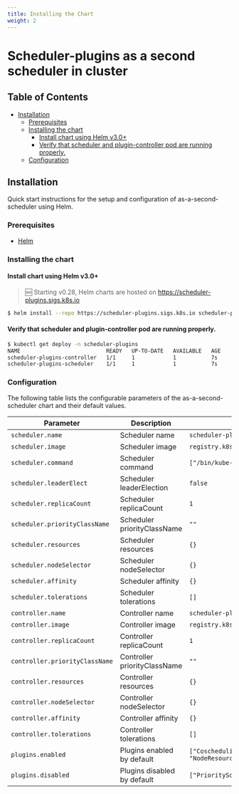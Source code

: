 ```yaml
---
title: Installing the Chart
weight: 2
---
```


# Scheduler-plugins as a second scheduler in cluster

## Table of Contents

<!-- toc -->
- [Installation](#installation)
  - [Prerequisites](#prerequisites)
  - [Installing the chart](#installing-the-chart)
    - [Install chart using Helm v3.0+](#install-chart-using-helm-v30)
    - [Verify that scheduler and plugin-controller pod are running properly.](#verify-that-scheduler-and-plugin-controller-pod-are-running-properly)
  - [Configuration](#configuration)
<!-- /toc -->

## Installation

Quick start instructions for the setup and configuration of as-a-second-scheduler using Helm.

### Prerequisites

- [Helm](https://helm.sh/docs/intro/quickstart/#install-helm)

### Installing the chart

#### Install chart using Helm v3.0+

> 🆕 Starting v0.28, Helm charts are hosted on https://scheduler-plugins.sigs.k8s.io

```bash
$ helm install --repo https://scheduler-plugins.sigs.k8s.io scheduler-plugins scheduler-plugins
```

#### Verify that scheduler and plugin-controller pod are running properly.

```bash
$ kubectl get deploy -n scheduler-plugins
NAME                           READY   UP-TO-DATE   AVAILABLE   AGE
scheduler-plugins-controller   1/1     1            1           7s
scheduler-plugins-scheduler    1/1     1            1           7s
```

### Configuration

The following table lists the configurable parameters of the as-a-second-scheduler chart and their default values.

| Parameter                      | Description                  | Default                                                                                         |
|--------------------------------|------------------------------|-------------------------------------------------------------------------------------------------|
| `scheduler.name`               | Scheduler name               | `scheduler-plugins-scheduler`                                                                   |
| `scheduler.image`              | Scheduler image              | `registry.k8s.io/scheduler-plugins/kube-scheduler:v0.32.7`                                      |
| `scheduler.command`            | Scheduler command            | `["/bin/kube-scheduler"]`                                                                       |
| `scheduler.leaderElect`        | Scheduler leaderElection     | `false`                                                                                         |
| `scheduler.replicaCount`       | Scheduler replicaCount       | `1`                                                                                             |
| `scheduler.priorityClassName`  | Scheduler priorityClassName  | `""`                                                                                            |
| `scheduler.resources`          | Scheduler resources          | `{}`                                                                                            |
| `scheduler.nodeSelector`       | Scheduler nodeSelector       | `{}`                                                                                            |
| `scheduler.affinity`           | Scheduler affinity           | `{}`                                                                                            |
| `scheduler.tolerations`        | Scheduler tolerations        | `[]`                                                                                            |
| `controller.name`              | Controller name              | `scheduler-plugins-controller`                                                                  |
| `controller.image`             | Controller image             | `registry.k8s.io/scheduler-plugins/controller:v0.29.7`                                          |
| `controller.replicaCount`      | Controller replicaCount      | `1`                                                                                             |
| `controller.priorityClassName` | Controller priorityClassName | `""`                                                                                            |
| `controller.resources`         | Controller resources         | `{}`                                                                                            |
| `controller.nodeSelector`      | Controller nodeSelector      | `{}`                                                                                            |
| `controller.affinity`          | Controller affinity          | `{}`                                                                                            |
| `controller.tolerations`       | Controller tolerations       | `[]`                                                                                            |
| `plugins.enabled`              | Plugins enabled by default   | `["Coscheduling","CapacityScheduling","NodeResourceTopologyMatch", "NodeResourcesAllocatable"]` |
| `plugins.disabled`             | Plugins disabled by default  | `["PrioritySort"]`                                                                              |
